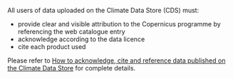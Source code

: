 All users of data uploaded on the Climate Data Store (CDS) must:

- provide clear and visible attribution to the Copernicus programme by referencing the web catalogue entry
- acknowledge according to the data licence
- cite each product used

Please refer to [How to acknowledge, cite and reference data published on the Climate Data Store](https://confluence.ecmwf.int/x/srnICw) for complete details.

